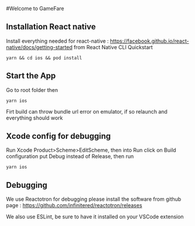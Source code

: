 #Welcome to GameFare

## Installation React native

Install everything needed for react-native : https://facebook.github.io/react-native/docs/getting-started from React Native CLI Quickstart

    yarn && cd ios && pod install

## Start the App

Go to root folder then

    yarn ios

Firt build can throw bundle url error on emulator, if so relaunch and everything should work

## Xcode config for debugging

Run Xcode Product>Scheme>EditScheme, then into Run click on Build configuration put Debug instead of Release, then run

    yarn ios

## Debugging

We use Reactotron for debugging please install the software from github page : https://github.com/infinitered/reactotron/releases

We also use ESLint, be sure to have it installed on your VSCode extension
